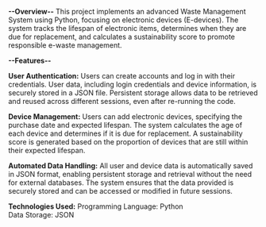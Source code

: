 ****--Overview--****
This project implements an advanced Waste Management System using Python, focusing on electronic devices (E-devices). The system tracks the lifespan of electronic items, determines when they are due for replacement, and calculates a sustainability score to promote responsible e-waste management.


**--Features--**

**User Authentication:**
Users can create accounts and log in with their credentials.
User data, including login credentials and device information, is securely stored in a JSON file.
Persistent storage allows data to be retrieved and reused across different sessions, even after re-running the code.

**Device Management:**
Users can add electronic devices, specifying the purchase date and expected lifespan.
The system calculates the age of each device and determines if it is due for replacement.
A sustainability score is generated based on the proportion of devices that are still within their expected lifespan.

**Automated Data Handling:**
All user and device data is automatically saved in JSON format, enabling persistent storage and retrieval without the need for external databases.
The system ensures that the data provided is securely stored and can be accessed or modified in future sessions.


****Technologies Used:****
            Programming Language: Python               
Data Storage: JSON

